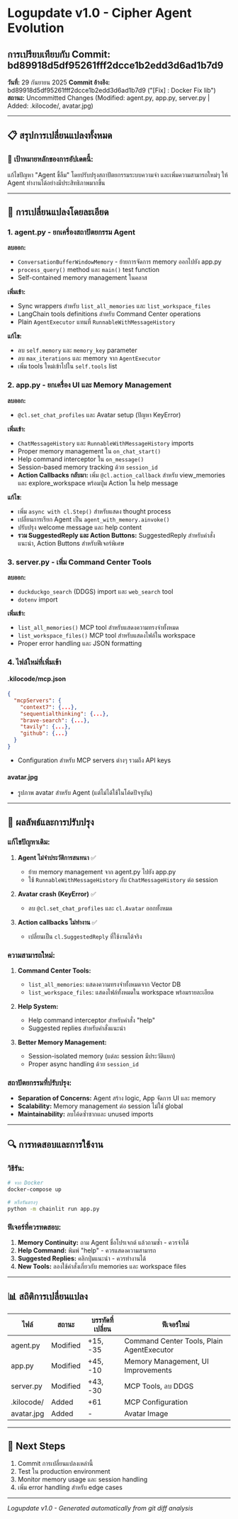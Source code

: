 # Logupdate v1.0 - Cipher Agent Evolution

## การเปรียบเทียบกับ Commit: bd89918d5df95261fff2dcce1b2edd3d6ad1b7d9

**วันที่:** 29 กันยายน 2025
**Commit อ้างอิง:** bd89918d5df95261fff2dcce1b2edd3d6ad1b7d9 ("[Fix] : Docker Fix lib")
**สถานะ:** Uncommitted Changes (Modified: agent.py, app.py, server.py | Added: .kilocode/, avatar.jpg)

---

## 📋 สรุปการเปลี่ยนแปลงทั้งหมด

### 🎯 **เป้าหมายหลักของการอัปเดตนี้:**
แก้ไขปัญหา "Agent ขี้ลืม" โดยปรับปรุงสถาปัตยกรรมระบบความจำ และเพิ่มความสามารถใหม่ๆ ให้ Agent ทำงานได้อย่างมีประสิทธิภาพมากขึ้น

---

## 🔧 **การเปลี่ยนแปลงโดยละเอียด**

### **1. agent.py - ยกเครื่องสถาปัตยกรรม Agent**

**ลบออก:**
- `ConversationBufferWindowMemory` - ย้ายการจัดการ memory ออกไปยัง app.py
- `process_query()` method และ `main()` test function
- Self-contained memory management ในคลาส

**เพิ่มเข้า:**
- Sync wrappers สำหรับ `list_all_memories` และ `list_workspace_files`
- LangChain tools definitions สำหรับ Command Center operations
- Plain `AgentExecutor` แทนที่ `RunnableWithMessageHistory`

**แก้ไข:**
- ลบ `self.memory` และ `memory_key` parameter
- ลบ `max_iterations` และ memory จาก `AgentExecutor`
- เพิ่ม tools ใหม่เข้าไปใน `self.tools` list

### **2. app.py - ยกเครื่อง UI และ Memory Management**

**ลบออก:**
- `@cl.set_chat_profiles` และ Avatar setup (ปัญหา KeyError)

**เพิ่มเข้า:**
- `ChatMessageHistory` และ `RunnableWithMessageHistory` imports
- Proper memory management ใน `on_chat_start()`
- Help command interceptor ใน `on_message()`
- Session-based memory tracking ด้วย `session_id`
- **Action Callbacks กลับมา:** เพิ่ม `@cl.action_callback` สำหรับ view_memories และ explore_workspace พร้อมปุ่ม Action ใน help message

**แก้ไข:**
- เพิ่ม `async with cl.Step()` สำหรับแสดง thought process
- เปลี่ยนการเรียก Agent เป็น `agent_with_memory.ainvoke()`
- ปรับปรุง welcome message และ help content
- **รวม SuggestedReply และ Action Buttons:** SuggestedReply สำหรับคำสั่งแนะนำ, Action Buttons สำหรับฟีเจอร์พิเศษ

### **3. server.py - เพิ่ม Command Center Tools**

**ลบออก:**
- `duckduckgo_search` (DDGS) import และ `web_search` tool
- `dotenv` import

**เพิ่มเข้า:**
- `list_all_memories()` MCP tool สำหรับแสดงความทรงจำทั้งหมด
- `list_workspace_files()` MCP tool สำหรับแสดงไฟล์ใน workspace
- Proper error handling และ JSON formatting

### **4. ไฟล์ใหม่ที่เพิ่มเข้า**

#### **.kilocode/mcp.json**
```json
{
  "mcpServers": {
    "context7": {...},
    "sequentialthinking": {...},
    "brave-search": {...},
    "tavily": {...},
    "github": {...}
  }
}
```
- Configuration สำหรับ MCP servers ต่างๆ รวมถึง API keys

#### **avatar.jpg**
- รูปภาพ avatar สำหรับ Agent (แต่ไม่ได้ใช้ในโค้ดปัจจุบัน)

---

## 🚀 **ผลลัพธ์และการปรับปรุง**

### **แก้ไขปัญหาเดิม:**
1. **Agent ไม่จำประวัติการสนทนา** ✅
   - ย้าย memory management จาก agent.py ไปยัง app.py
   - ใช้ `RunnableWithMessageHistory` กับ `ChatMessageHistory` ต่อ session

2. **Avatar crash (KeyError)** ✅
   - ลบ `@cl.set_chat_profiles` และ `cl.Avatar` ออกทั้งหมด

3. **Action callbacks ไม่ทำงาน** ✅
   - เปลี่ยนเป็น `cl.SuggestedReply` ที่ใช้งานได้จริง

### **ความสามารถใหม่:**
1. **Command Center Tools:**
   - `list_all_memories`: แสดงความทรงจำทั้งหมดจาก Vector DB
   - `list_workspace_files`: แสดงไฟล์ทั้งหมดใน workspace พร้อมรายละเอียด

2. **Help System:**
   - Help command interceptor สำหรับคำสั่ง "help"
   - Suggested replies สำหรับคำสั่งแนะนำ

3. **Better Memory Management:**
   - Session-isolated memory (แต่ละ session มีประวัติแยก)
   - Proper async handling ด้วย `session_id`

### **สถาปัตยกรรมที่ปรับปรุง:**
- **Separation of Concerns:** Agent สร้าง logic, App จัดการ UI และ memory
- **Scalability:** Memory management ต่อ session ไม่ใช่ global
- **Maintainability:** ลบโค้ดซ้ำซากและ unused imports

---

## 🔍 **การทดสอบและการใช้งาน**

### **วิธีรัน:**
```bash
# จาก Docker
docker-compose up

# หรือรันตรงๆ
python -m chainlit run app.py
```

### **ฟีเจอร์ที่ควรทดสอบ:**
1. **Memory Continuity:** ถาม Agent ชื่อโปรเจกต์ แล้วถามซ้ำ - ควรจำได้
2. **Help Command:** พิมพ์ "help" - ควรแสดงความสามารถ
3. **Suggested Replies:** คลิกปุ่มแนะนำ - ควรทำงานได้
4. **New Tools:** ลองใช้คำสั่งเกี่ยวกับ memories และ workspace files

---

## 📊 **สถิติการเปลี่ยนแปลง**

| ไฟล์ | สถานะ | บรรทัดที่เปลี่ยน | ฟีเจอร์ใหม่ |
|-------|--------|------------------|--------------|
| agent.py | Modified | +15, -35 | Command Center Tools, Plain AgentExecutor |
| app.py | Modified | +45, -10 | Memory Management, UI Improvements |
| server.py | Modified | +43, -30 | MCP Tools, ลบ DDGS |
| .kilocode/ | Added | +61 | MCP Configuration |
| avatar.jpg | Added | - | Avatar Image |

---

## 🎯 **Next Steps**
1. Commit การเปลี่ยนแปลงเหล่านี้
2. Test ใน production environment
3. Monitor memory usage และ session handling
4. เพิ่ม error handling สำหรับ edge cases

---

*Logupdate v1.0 - Generated automatically from git diff analysis*